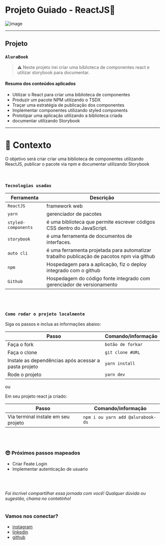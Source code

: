 # Projeto Guiado - ReactJS🚀

![image](https://media.giphy.com/media/3EfgWHj0YIDrW/giphy.gif)

---

## Projeto

### `AluraBook`

> ⚠️ Neste projeto irei criar uma biblioteca de componentes react e utilizar storybook para documentar.

#### Resumo dos conteúdos aplicados

- Utilizar o React para criar uma biblioteca de componentes
- Produzir um pacote NPM utilizando o TSDX
- Traçar uma estratégia de publicação dos componentes
- Implementar componentes utilizando styled components
- Prototipar uma aplicação utilizando a biblioteca criada
- documentar utilizando Storybook

<!-- O site já está no ar e você pode acessar aqui: [Meu site pessoal](https://site-pessoal-react-eight.vercel.app/) -->

---

# 🧠 Contexto

O objetivo será criar criar uma biblioteca de componentes utilizando ReactJS, publicar o pacote via npm e documentar utilizando Storybook

<br />

### `Tecnologias usadas`

| Ferramenta          | Descrição                                                                                 |
| ------------------- | ----------------------------------------------------------------------------------------- |
| `ReactJS`           | framework web                                                                             |
| `yarn`              | gerenciador de pacotes                                                                    |
| `styled-components` | é uma biblioteca que permite escrever códigos CSS dentro do JavaScript.                   |
| `storybook`         | é uma ferramenta de documentos de interfaces.                                             |
| `auto cli`          | é uma ferramenta projetada para automatizar trabalho publicação de pacotos npm via github |
| `npm`               | Hospedagem para a aplicação, fiz o deploy integrado com o github                          |
| `Github`            | Hospedagem do código fonte integrado com gerenciador de versionamento                     |

<br />
<br />

### `Como rodar o projeto localmente`

Siga os passos e inclua as informações abaixo:

| Passo                                                | Comando/informação |
| ---------------------------------------------------- | ------------------ |
| Faça o fork                                          | `botão de forkar`  |
| Faça o clone                                         | `git clone #URL`   |
| Instale as dependências após acessar a pasta projeto | `yarn install`     |
| Rode o projeto                                       | `yarn dev`         |

ou

Em seu projeto react ja criado:

| Passo                               | Comando/informação                |
| ----------------------------------- | --------------------------------- |
| Via terminal instale em seu projeto | `npm i ou yarn add @alurabook-ds` |

<br />
<br />

### 😎 Próximos passos mapeados

- Criar Feate Login
- Implementar autenticação de usuario

<br />
<br />

_Foi incrível compartilhar essa jornada com você! Qualquer dúvida ou sugestão, chama no contatinho!_

#

### Vamos nos conectar?

- [instagram](https://www.instagram.com/jaootelesk)
- [linkedin](https://www.linkedin.com/in/jo%C3%A3o-teles-711557239//)
- [github](https://github.com/joaotelesk)
